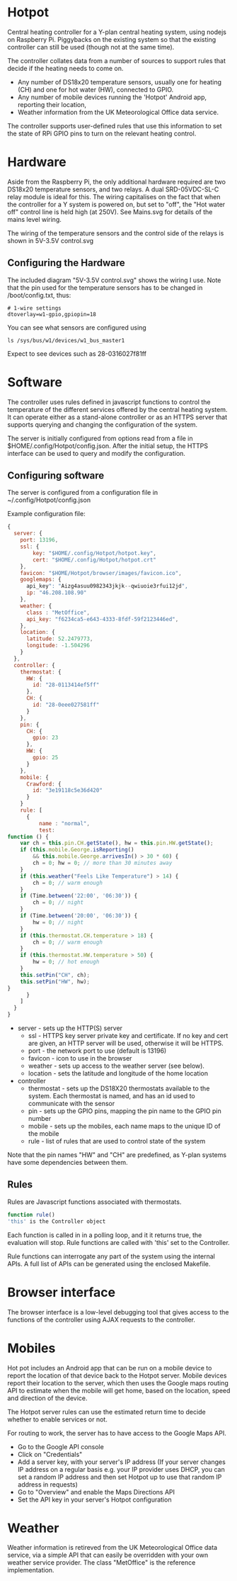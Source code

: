 # Hotpot

Central heating controller for a Y-plan central heating system, using
nodejs on Raspberry Pi. Piggybacks on the existing system so that the existing
controller can still be used (though not at the same time).

The controller collates data from a number of sources to support rules that
decide if the heating needs to come on.
- Any number of DS18x20 temperature sensors, usually one for heating (CH) and one for hot water (HW), connected to GPIO.
- Any number of mobile devices running the 'Hotpot' Android app, reporting their location,
- Weather information from the UK Meteorological Office data service.

The controller supports user-defined rules that use this information to set the state of RPi GPIO pins to turn on the relevant heating control.

# Hardware

Aside from the Raspberry Pi, the only additional hardware required are two DS18x20 temperature sensors, and two relays. A dual SRD-05VDC-SL-C relay module is ideal for this. The wiring capitalises on the fact that when the controller for a Y system is powered on, but set to "off", the "Hot water off" control line is held high (at 250V). See Mains.svg for details of the mains level wiring.

The wiring of the temperature sensors and the control side of the relays is shown in 5V-3.5V control.svg

## Configuring the Hardware

The included diagram "5V-3.5V control.svg" shows the wiring I use. Note that the
pin used for the temperature sensors has to be changed in /boot/config.txt,
thus:

```
# 1-wire settings
dtoverlay=w1-gpio,gpiopin=18
```
You can see what sensors are configured using 
```
ls /sys/bus/w1/devices/w1_bus_master1
```
Expect to see devices such as 28-0316027f81ff

# Software

The controller uses rules defined in javascript functions to control
the temperature of the different services offered by the central heating
system. It can operate either as a stand-alone controller or as an HTTPS
server that supports querying and changing the configuration of the system.

The server is initially configured from options read from a file in
$HOME/.config/Hotpot/config.json. After the initial setup, the HTTPS interface
can be used to query and modify the configuration.

## Configuring software

The server is configured from a configuration file
in ~/.config/Hotpot/config.json

Example configuration file:
```Javascript
{
  server: {
    port: 13196,
    ssl: {
        key: "$HOME/.config/Hotpot/hotpot.key",
        cert: "$HOME/.config/Hotpot/hotpot.crt"
    },
    favicon: "$HOME/Hotpot/browser/images/favicon.ico",
    googlemaps: {
      api_key": "Aizg4asuu0982343jkjk--qwiuoie3rfui12jd",
      ip: "46.208.108.90"
    },
    weather: {
      class : "MetOffice",
      api_key: "f6234ca5-e643-4333-8fdf-59f2123446ed",
    },
    location: {
      latitude: 52.2479773,
      longitude: -1.504296
    }
  },
  controller: {
    thermostat: {
      HW: {
        id: "28-0113414ef5ff"
      },
      CH: {
        id: "28-0eee027581ff"
      }
    },
    pin: {
      CH: {
        gpio: 23
      },
      HW: {
        gpio: 25
      }
    },
    mobile: {
      Crawford: {
        id: "3e19118c5e36d420"
      }
    }
    rule: [
      {
          name : "normal",
          test:
function () {
    var ch = this.pin.CH.getState(), hw = this.pin.HW.getState();
    if (this.mobile.George.isReporting()
        && this.mobile.George.arrivesIn() > 30 * 60) {
        ch = 0; hw = 0; // more than 30 minutes away
    }
    if (this.weather("Feels Like Temperature") > 14) {
        ch = 0; // warm enough
    }
    if (Time.between('22:00', '06:30')) {
        ch = 0; // night
    }
    if (Time.between('20:00', '06:30')) {
        hw = 0; // night
    }
    if (this.thermostat.CH.temperature > 18) {
        ch = 0; // warm enough
    }
    if (this.thermostat.HW.temperature > 50) {
        hw = 0; // hot enough
    }
    this.setPin("CH", ch);
    this.setPin("HW", hw);
}
      }
    ]
  }
}
```
- server - sets up the HTTP(S) server
  - ssl - HTTPS key server private key and certificate. If no key and cert are given, an HTTP server will be used, otherwise it will be HTTPS.
  - port - the network port to use (default is 13196)
  - favicon - icon to use in the browser
  - weather - sets up access to the weather server (see below).
  - location - sets the latitude and longitude of the home location
- controller
  - thermostat - sets up the DS18X20 thermostats available to the system. Each thermostat is named, and has an id used to communicate with the sensor
  - pin - sets up the GPIO pins, mapping the pin name to the GPIO pin number
  - mobile - sets up the mobiles, each name maps to the unique ID of the mobile
  - rule - list of rules that are used to control state of the system

Note that the pin names "HW" and "CH" are predefined, as Y-plan systems have
some dependencies between them.

## Rules

Rules are Javascript functions associated with thermostats.
```Javascript
function rule()
'this' is the Controller object
```
Each function is called in in a polling loop, and it it returns true,
the evaluation will stop. Rule functions are called with 'this' set to
the Controller.

Rule functions can interrogate any part of the system using the internal APIs. A full list of APIs can be generated using the enclosed Makefile.

# Browser interface

The browser interface is a low-level debugging tool that gives access to the
functions of the controller using AJAX requests to the controller.

# Mobiles

Hot pot includes an Android app that can be run on a mobile device to report
the location of that device back to the Hotpot server. 
Mobile devices report their location to the server, which then uses the
Google maps routing API to estimate when the mobile will get home, based on
the location, speed and direction of the device.

The Hotpot server rules can use the estimated return time to decide whether
to enable services or not.

For routing to work, the server has to have access to the Google Maps API.

* Go to the Google API console
* Click on "Credentials"
* Add a server key, with your server's IP address
(If your server changes IP address on a regular basis e.g. your IP provider
uses DHCP, you can set a random IP address and then set Hotpot up to use
that random IP address in requests)
* Go to "Overview" and enable the Maps Directions API
* Set the API key in your server's Hotpot configuration

# Weather
Weather information is retireved from the UK Meteorological Office data service, via a simple API that can easily be overridden with your own weather service provider. The class "MetOffice" is the reference implementation.